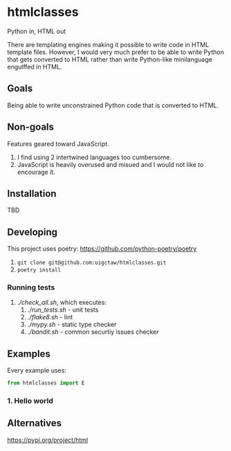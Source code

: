 # htmlclasses

Python in, HTML out

There are templating engines making it possible to write code
in HTML template files. However, I would very much prefer
to be able to write Python that gets converted to HTML 
rather than write Python-like minilanguage engulffed in HTML. 


## Goals

Being able to write unconstrained Python code that is converted to HTML.

## Non-goals

Features geared toward JavaScript.

1. I find using 2 intertwined languages too cumbersome.
2. JavaScript is heavily overused and misued and I would not like to
   encourage it.


## Installation

TBD

## Developing

This project uses poetry: https://github.com/python-poetry/poetry

1. `git clone git@github.com:uigctaw/htmlclasses.git`
2. `poetry install`

### Running tests

1. *./check_all.sh*, which executes:
    1. *./run_tests.sh* - unit tests
    2. *./flake8.sh* - lint
    3. *./mypy.sh* - static type checker
    4. *./bandit.sh* - common securtiy issues checker

## Examples

Every example uses:

```python
from htmlclasses import E
```

### 1. Hello world




## Alternatives

https://pypi.org/project/html
